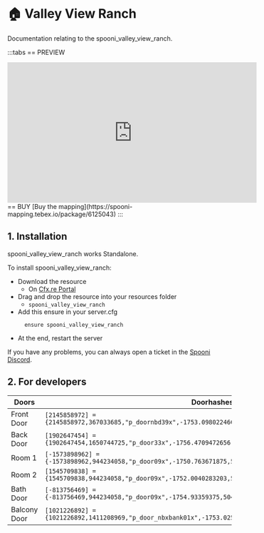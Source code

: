 # 🏠 Valley View Ranch
Documentation relating to the spooni_valley_view_ranch.

:::tabs
== PREVIEW
<iframe width="560" height="315" src="https://www.youtube.com/embed/oCeOuNZxiPs?si=Hbz31rL3QhXAZdLU" frameborder="0" allow="accelerometer; autoplay; clipboard-write; encrypted-media; gyroscope; picture-in-picture; web-share" allowfullscreen></iframe>
== BUY
[Buy the mapping](https://spooni-mapping.tebex.io/package/6125043)
:::

## 1. Installation
spooni_valley_view_ranch works Standalone.  

To install spooni_valley_view_ranch:
- Download the resource
  - On [Cfx.re Portal](https://portal.cfx.re/)
- Drag and drop the resource into your resources folder
  - `spooni_valley_view_ranch`
- Add this ensure in your server.cfg
  ```
    ensure spooni_valley_view_ranch
  ```
- At the end, restart the server

If you have any problems, you can always open a ticket in the [Spooni Discord](https://discord.gg/spooni).

## 2. For developers
| Doors                     | Doorhashes
|---------------------------|----------------------------------------------------------------------------------|
| Front Door                | `[2145858972] = {2145858972,367033685,"p_doornbd39x",-1753.0980224609,497.4162902832,112.8330078125}`
| Back Door                 | `[1902647454] = {1902647454,1650744725,"p_door33x",-1756.4709472656,509.58843994141,113.22439575195}`
| Room 1                    | `[-1573898962] = {-1573898962,944234058,"p_door09x",-1750.763671875,508.65582275391,116.46435546875}`
| Room 2                    | `[1545709838] = {1545709838,944234058,"p_door09x",-1752.0040283203,503.54602050781,116.45435333252}`
| Bath Door                 | `[-813756469] = {-813756469,944234058,"p_door09x",-1754.93359375,504.06607055664,116.44435882568}`
| Balcony Door              | `[1021226892] = {1021226892,1411208969,"p_door_nbxbank01x",-1753.0250244141,497.43933105469,116.43803405762}`